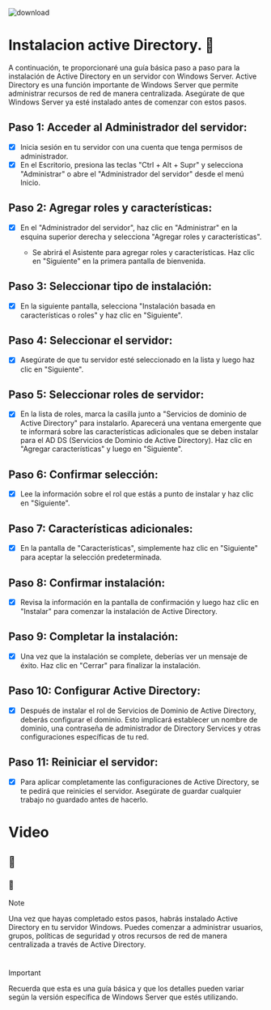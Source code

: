 
![download](https://github.com/wobistdu003/Administracion-servidores-windows/assets/110427600/65f5910a-bd5d-4b07-bb5c-e159ca8fd89f)

# Instalacion active Directory. :page_facing_up:

A continuación, te proporcionaré una guía básica paso a paso para la instalación de Active Directory en un servidor con Windows Server. 
Active Directory es una función importante de Windows Server que permite administrar recursos de red de manera centralizada. Asegúrate de 
que Windows Server ya esté instalado antes de comenzar con estos pasos.

## Paso 1: Acceder al Administrador del servidor:

- [x] Inicia sesión en tu servidor con una cuenta que tenga permisos de administrador.
- [x] En el Escritorio, presiona las teclas "Ctrl + Alt + Supr" y selecciona "Administrar" o abre el "Administrador del servidor" desde el menú Inicio.

## Paso 2: Agregar roles y características:

- [x] En el "Administrador del servidor", haz clic en "Administrar" en la esquina superior derecha y selecciona "Agregar roles y características".
  
  * Se abrirá el Asistente para agregar roles y características. Haz clic en "Siguiente" en la primera pantalla de bienvenida.

## Paso 3: Seleccionar tipo de instalación:

- [x] En la siguiente pantalla, selecciona "Instalación basada en características o roles" y haz clic en "Siguiente".

## Paso 4: Seleccionar el servidor:

- [x] Asegúrate de que tu servidor esté seleccionado en la lista y luego haz clic en "Siguiente".

## Paso 5: Seleccionar roles de servidor:
- [x] En la lista de roles, marca la casilla junto a "Servicios de dominio de Active Directory" para instalarlo. Aparecerá una ventana emergente que
te informará sobre las características adicionales que se deben instalar para el AD DS (Servicios de Dominio de Active Directory). Haz clic en
"Agregar características" y luego en "Siguiente".

## Paso 6: Confirmar selección:
- [x] Lee la información sobre el rol que estás a punto de instalar y haz clic en "Siguiente".

## Paso 7: Características adicionales:
- [x] En la pantalla de "Características", simplemente haz clic en "Siguiente" para aceptar la selección predeterminada.

## Paso 8: Confirmar instalación:
- [x] Revisa la información en la pantalla de confirmación y luego haz clic en "Instalar" para comenzar la instalación de Active Directory.

## Paso 9: Completar la instalación:
- [x] Una vez que la instalación se complete, deberías ver un mensaje de éxito. Haz clic en "Cerrar" para finalizar la instalación.

## Paso 10: Configurar Active Directory:
- [x] Después de instalar el rol de Servicios de Dominio de Active Directory, deberás configurar el dominio. Esto implicará establecer un nombre de dominio, una
contraseña de administrador de Directory Services y otras configuraciones específicas de tu red.

## Paso 11: Reiniciar el servidor:
- [x] Para aplicar completamente las configuraciones de Active Directory, se te pedirá que reinicies el servidor. Asegúrate de guardar cualquier trabajo no guardado antes de hacerlo.
# Video
## :movie_camera:

### :loudspeaker:
> [!NOTE]
> Una vez que hayas completado estos pasos, habrás instalado Active Directory en tu servidor Windows. Puedes comenzar a administrar usuarios, grupos, políticas de seguridad y otros 
recursos de red de manera centralizada a través de Active Directory.

# 
> [!IMPORTANT]
Recuerda que esta es una guía básica y que los detalles pueden variar según la versión específica de Windows Server que estés utilizando.

